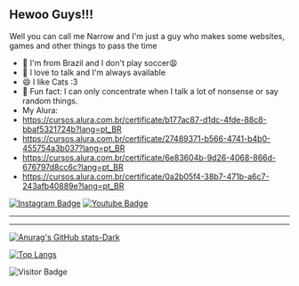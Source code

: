 ## Hewoo Guys!!!

Well you can call me Narrow and I'm just a guy who makes some websites, games and other things to pass the time

- 📍 I'm from Brazil and I don't play soccer😩  
- 💬 I love to talk and I'm always available  
- 😄 I like Cats :3  
- 👾 Fun fact: I can only concentrate when I talk a lot of nonsense or say random things.  
- My Alura:
- https://cursos.alura.com.br/certificate/b177ac87-d1dc-4fde-88c8-bbaf5321724b?lang=pt_BR
- https://cursos.alura.com.br/certificate/27489371-b566-4741-b4b0-455754a3b037?lang=pt_BR
- https://cursos.alura.com.br/certificate/6e83604b-9d26-4068-866d-676797d8cc6c?lang=pt_BR
- https://cursos.alura.com.br/certificate/0a2b05f4-38b7-471b-a6c7-243afb40889e?lang=pt_BR

[![Instagram Badge](https://img.shields.io/badge/-Narrow-purple?style=flat-square&logo=instagram&logoColor=white&link=https://www.instagram.com/narrowsilly/)](https://www.instagram.com/narrowsilly/)
[![Youtube Badge](https://img.shields.io/badge/-Narrow-darkred?style=flat-square&logo=youtube&logoColor=white&link=https://www.youtube.com/@NarrowTheGuy)](https://www.youtube.com/@NarrowTheGuy)

---

---

[![Anurag's GitHub stats-Dark](https://github-readme-stats.vercel.app/api?username=pabloarzaoo&show_icons=true&theme=dark#gh-dark-mode-only)](https://github.com/anuraghazra/github-readme-stats#gh-dark-mode-only)

[![Top Langs](https://github-readme-stats.vercel.app/api/top-langs/?username=pabloarzaoo&layout=compact&theme=dark)](https://github.com/anuraghazra/github-readme-stats)


![Visitor Badge](https://visitor-badge.laobi.icu/badge?page_id=pabloarzaoo.pabloarzaoo)
